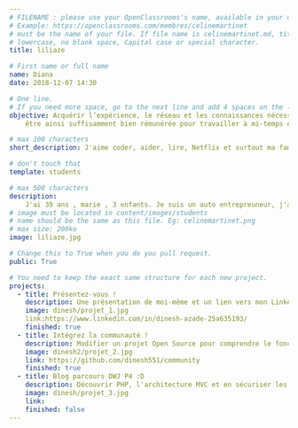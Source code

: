 ```yaml
---
# FILENAME : please use your OpenClassrooms's name, available in your url.
# Example: https://openclassrooms.com/membres/celinemartinet
# must be the name of your file. If file name is celinemartinet.md, title is celinemartinet.
# lowercase, no blank space, Capital case or special character.
title: liliaze

# First name or full name
name: Diana
date: 2018-12-07 14:30

# One line.
# If you need more space, go to the next line and add 4 spaces on the left, as in 'description'.
objective: Acquérir l’expérience, le réseau et les connaissances nécessaires au métier de développeur informatique,
    être ainsi suffisamment bien rémunérée pour travailler à mi-temps et m’occuper de ma fille qui sera en unschooling.

# max 100 characters
short_description: J'aime coder, aider, lire, Netflix et surtout ma famille !

# don't touch that
template: students

# max 500 characters
description:
    J'ai 39 ans , marie , 3 enfants. Je suis un auto entrepreuneur, j'ai commencé à être dans la vie active a 17 ans , et j'ai fait beaucoup de métiers.
# image must be located in content/images/students
# name should be the same as this file. Eg: celinemartinet.png
# max size: 200ko
image: liliaze.jpg

# Change this to True when you do you pull request.
public: True

# You need to keep the exact same structure for each new project.
projects:
  - title: Présentez-vous !
    description: Une présentation de moi-même et un lien vers mon LinkedIn.
    image: dinesh/projet_1.jpg
    link:https://www.linkedin.com/in/dinesh-azade-25a635193/
    finished: true
  - title: Intégrez la communauté !
    description: Modifier un projet Open Source pour comprendre le fonctionnement de Github et des pull requests.
    image: dinesh2/projet_2.jpg
    link: https://github.com/dinesh551/community
    finished: true
  - title: Blog parcours DWJ P4 :D
    description: Découvrir PHP, l'architecture MVC et en sécuriser les données en créant le blog de Jean Forteroche.
    image: dinesh/projet_3.jpg
    link: 
    finished: false
---
```

